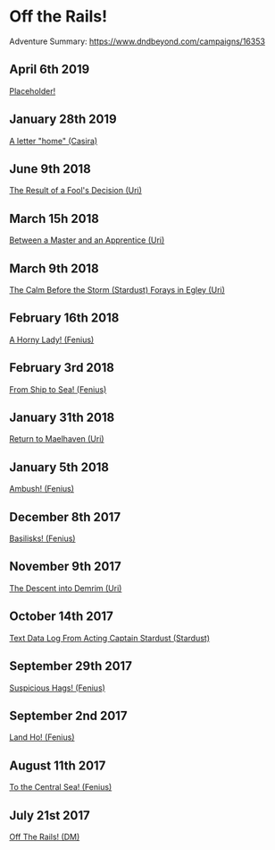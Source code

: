 <!-- TITLE: Adventure Logs -->

# Off the Rails!
Adventure Summary: https://www.dndbeyond.com/campaigns/16353
## April 6th 2019
[Placeholder!](2019-04-06/fenius)

## January 28th 2019
[A letter "home" (Casira)](2019-01-28/casira)

## June 9th 2018
[The Result of a Fool's Decision (Uri)](2018-06-09/uri)

## March 15h 2018
[Between a Master and an Apprentice (Uri)](2018-03-15/uri)

## March 9th 2018
[The Calm Before the Storm (Stardust) ](2018-03-09/stardust)
[Forays in Egley (Uri) ](2018-03-09/uri)

## February 16th 2018
[A Horny Lady! (Fenius)](2018-02-16/fenius)

## February 3rd 2018
[From Ship to Sea! (Fenius)](2018-02-03/fenius)
## January 31th 2018
[Return to Maelhaven (Uri)](2018-01-31/uri)

## January 5th 2018
[Ambush! (Fenius)](2018-01-05/fenius)

## December 8th 2017
[Basilisks! (Fenius)](2017-12-8/fenius)

## November 9th 2017
[The Descent into Demrim (Uri)](2017-11-09/uri)

## October 14th 2017
[Text Data Log From Acting Captain Stardust (Stardust)](2017-10-14/stardust)

## September 29th 2017
[Suspicious Hags! (Fenius)](2017-09-29/fenius)

## September 2nd 2017
[Land Ho! (Fenius)](2017-09-02/fenius)

## August 11th 2017
[To the Central Sea! (Fenius)](2017-08-11/fenius)

## July 21st 2017
[Off The Rails!  (DM)](2017-07-21/dm)

